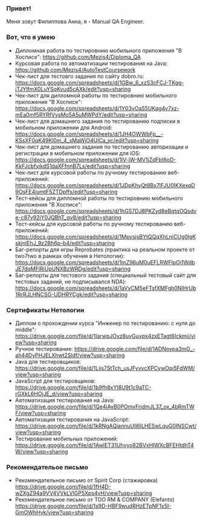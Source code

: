 ### Привет!

Меня зовут Филиппова Анна, я - Manual QA Engineer.

### Вот, что я умею
- Дипломная работа по тестировнию мобильного приложения "В Хосписе": https://github.com/Mezis4/Diploma_QA
- Курсовая работа по автоматизации тестирования на Java: https://github.com/Mezis4/AutoTestCoursework
- Чек-лист для тестовго задания по сайту dobro.ru: https://docs.google.com/spreadsheets/d/1GBw_6_xzS3cFCJ-TKgg-jTJYlfmX0LuYSqKvud5cAXk/edit?usp=sharing
- Чек-лист для дипломной работы по тестировнию мобильного приложения "В Хосписе": https://docs.google.com/spreadsheets/d/1Y03vOa55UKqg4v7xz-mEa0mf5RYRfVysMo5A5uMWPdY/edit?usp=sharing
- Чек-лист для домашнего задания по тестированию подписки в мобильном приложении для Android: https://docs.google.com/spreadsheets/d/1JH4OWWbFp__-KSsXF0qK49Kl0m_4_sMaWjO4UlCa_yc/edit?usp=sharing
- Чек-лист для домашнего задания по тестированию авторизации и регистрации в мобильном приложении для iOS: https://docs.google.com/spreadsheets/d/1lV-jW-MV1jZdFbI6oD-KkFJcbfyikdS1daXFfnnB7Ls/edit?usp=sharing
- Чек-лист для курсовой работы по ручному тестированию веб-приложений: https://docs.google.com/spreadsheets/d/1JDpKhyQt8Bx7lFJU0IKXexqD9OsFE4iumtF5ZTDpffs/edit?usp=sharing
- Тест-кейсы для дипломной работы по тестировнию мобильного приложения "В Хосписе": https://docs.google.com/spreadsheets/d/1hGS7DJ8PKZyd8eBqtqOQsdve-c87y92iY0JQBhT_gv8/edit?usp=sharing
- Тест-кейсы для курсовой работы по ручному тестированию веб-приложений: https://docs.google.com/spreadsheets/d/1MpysjsBYtQQqXhLniCUg0lgKskjnlEhJ_9z2Bh6p-b4/edit?usp=sharing
- Баг-репорты для игры Reprobates (практика на реальном проекте от two7two в рамках обучения в Нетологии): https://docs.google.com/spreadsheets/d/1mZ96uM0uEFLRWFIpOi1WdbJE7dqMFlRiUpUNXBzWRDg/edit?usp=sharing
- Баг-репорты для тестового задания (специальный тестовый сайт для тестовых заданий, не подписывался NDA): https://docs.google.com/spreadsheets/d/1aVyCM5eFTsfXMFgh0NIHrUb1RrRJLHNCSG-UDHRYCgk/edit?usp=sharing

### Сертификаты Нетологии
- Диплом о прохождении курса "Инженер по тестированию: с нуля до middle": https://drive.google.com/file/d/1IarwpJOvz8uvGuvpx4zxETagt6Ickmii/view?usp=sharing
- Ручное тестирование: https://drive.google.com/file/d/1ADNovpa3mG_-ah44DyPHJELXhwt2Sldf/view?usp=sharing
- Java для тестировщиков: https://drive.google.com/file/d/1Liis7StTch_usJFyvvcXPCywOpi5FdWM/view?usp=sharing
- JavaScript для тестировщиков: https://drive.google.com/file/d/1b9fh8xYI8U9t1c9aTC-rGXkL6HOjJE_d/view?usp=sharing
- Автоматизация тестирования на Java: https://drive.google.com/file/d/1Qe4iAvB0POmvFridmJL37_ox_4bRmTWF/view?usp=sharing
- Автоматизация тестирования на JavaScript: https://drive.google.com/file/d/1kRNgAQiannuUlI6lLHESwLquG0INSCwt/view?usp=sharing
- Тестирование мобильных приложений: https://drive.google.com/file/d/1AwIET31Uhvyo82BVxHlWXcBFEHtdhT4W/view?usp=sharing

### Рекомендательое письмо
- Рекомендательное письмо от Spirit Corp (стажировка) https://drive.google.com/file/d/1fH4D-wZXgZ94a9VV4VVkLVlGP5Xps4vH/view?usp=sharing
- Рекомендательное письмо от ТОО RM & COMPANY (Elefanto) https://drive.google.com/file/d/1s9D-HBF9wudRHzETpNF1x5I-GmOWhHvk/view?usp=sharing
